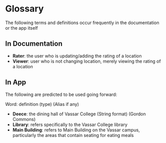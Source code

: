 # Glossary 
The following terms and definitions occur frequently in the documentation or the app itself

## In Documentation

* __Rater__: the user who is updating/adding the rating of a location 
* __Viewer__: user who is not changing location, merely viewing the rating of a location

## In App 

The following are predicted to be used going forward:

Word: definition (type) (Alias if any)
* __Deece__:  the dining hall of Vassar College (String format) (Gordon Commons)
* __Library__: refers specifically to the Vassar College library 
* __Main Building__: refers to Main Building on the Vassar campus, particularly the areas that contain seating for eating meals 
